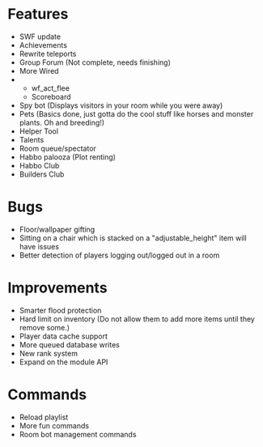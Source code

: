 Features
==================
* SWF update
* Achievements
* Rewrite teleports
* Group Forum (Not complete, needs finishing)
* More Wired
*  - wf_act_flee
    - Scoreboard
* Spy bot (Displays visitors in your room while you were away)
* Pets (Basics done, just gotta do the cool stuff like horses and monster plants. Oh and breeding!)
* Helper Tool 
* Talents
* Room queue/spectator
* Habbo palooza (Plot renting)
* Habbo Club
* Builders Club

Bugs
==================
* Floor/wallpaper gifting
* Sitting on a chair which is stacked on a "adjustable_height" item will have issues
* Better detection of players logging out/logged out in a room

Improvements
==================
* Smarter flood protection 
* Hard limit on inventory (Do not allow them to add more items until they remove some.)
* Player data cache support
* More queued database writes
* New rank system
* Expand on the module API

Commands
==================
* Reload playlist
* More fun commands
* Room bot management commands

